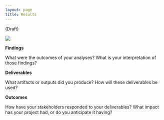 ```yaml
---
layout: page
title: Results
---
```


(Draft)

<img src="{{ site.url }}{{ site.baseurl }}/assets/img/heatmap.png">

**Findings**

What were the outcomes of your analyses?
What is your interpretation of those findings?

**Deliverables**

What artifacts or outputs did you produce?
How will these deliverables be used? 

**Outcomes**

How have your stakeholders responded to your deliverables? 
What impact has your project had, or do you anticipate it having? 
